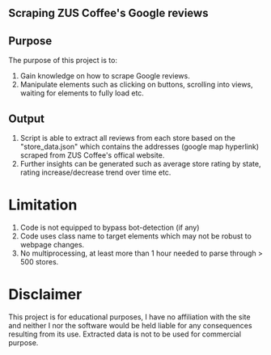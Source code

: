 ## Scraping ZUS Coffee's Google reviews 

## Purpose
The purpose of this project is to:
1. Gain knowledge on how to scrape Google reviews.
2. Manipulate elements such as clicking on buttons, scrolling into views, waiting for elements to fully load etc.

## Output
1. Script is able to extract all reviews from each store based on the "store_data.json" which contains the addresses (google map hyperlink) scraped from ZUS Coffee's offical website.
2. Further insights can be generated such as average store rating by state, rating increase/decrease trend over time etc.

# Limitation
1. Code is not equipped to bypass bot-detection (if any)
2. Code uses class name to target elements which may not be robust to webpage changes.
3. No multiprocessing, at least more than 1 hour needed to parse through > 500 stores. 

# Disclaimer
This project is for educational purposes, I have no affiliation with the site and neither I nor the software would be held liable for any consequences resulting from its use.
Extracted data is not to be used for commercial purpose.
